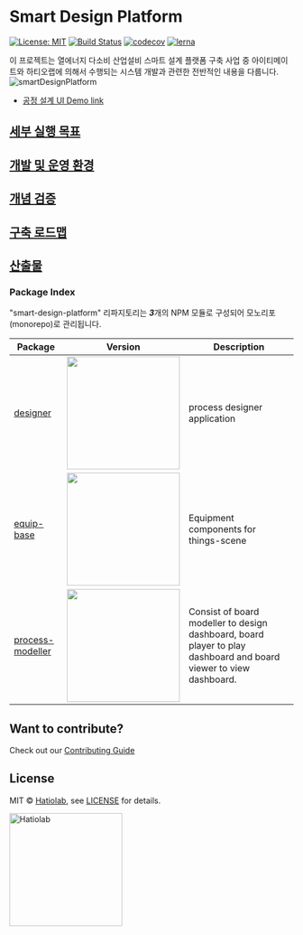 [comment]: # 'NOTE: This file is generated and should not be modify directly. Update `templates/ROOT_README.hbs.md` instead'

# Smart Design Platform

[![License: MIT](https://img.shields.io/badge/License-MIT-green.svg)](LICENSE.md)
[![Build Status](https://travis-ci.org/hatiolab/smart-design-platform.svg?branch=master)](https://travis-ci.org/hatiolab/smart-design-platform)
[![codecov](https://codecov.io/gh/hatiolab/smart-design-platform/branch/master/graph/badge.svg)](https://codecov.io/gh/hatiolab/smart-design-platform)
[![lerna](https://img.shields.io/badge/maintained%20with-lerna-cc00ff.svg)](https://lernajs.io/)

이 프로젝트는 열에너지 다소비 산업설비 스마트 설계 플랫폼 구축 사업 중 아이티메이트와 하티오랩에 의해서 수행되는 시스템 개발과 관련한 전반적인 내용을 다룹니다.
![smartDesignPlatform](https://user-images.githubusercontent.com/1257178/134644084-b35b2bbe-29ce-4bf1-ad90-3fb8b09ba7e6.png)
- [공정 설계 UI Demo link](https://xd.adobe.com/view/40eb8487-d805-47d9-9b23-08c7ac71b904-15b8/)
## [세부 실행 목표](./docs/concept.md)

## [개발 및 운영 환경](./docs/devops)

## [개념 검증](./docs/poc)

## [구축 로드맵](./docs/roadmap)

## [산출물](./docs/artifacts)

### Package Index

"smart-design-platform" 리파지토리는 ***3***개의 NPM 모듈로 구성되어 모노리포(monorepo)로 관리됩니다.

| Package | Version | Description |
| ------- | ------- | ----------- |
| [designer](packages/designer) | <a href="https://badge.fury.io/js/%40smart-design-platform%2Fdesigner"><img src="https://badge.fury.io/js/%40smart-design-platform%2Fdesigner.svg" width="200px" /></a> | process designer application |
| [equip-base](packages/equip-base) | <a href="https://badge.fury.io/js/%40smart-design-platform%2Fequip-base"><img src="https://badge.fury.io/js/%40smart-design-platform%2Fequip-base.svg" width="200px" /></a> | Equipment components for things-scene |
| [process-modeller](packages/process-modeller) | <a href="https://badge.fury.io/js/%40smart-design-platform%2Fprocess-modeller"><img src="https://badge.fury.io/js/%40smart-design-platform%2Fprocess-modeller.svg" width="200px" /></a> | Consist of board modeller to design dashboard, board player to play dashboard and board viewer to view dashboard. |

## Want to contribute?

Check out our [Contributing Guide](./.github/CONTRIBUTING.md)

## License

MIT &copy; [Hatiolab](https://www.hatiolab.com/), see [LICENSE](LICENSE.md) for details.

<a href="http://www.hatiolab.com/"><img src="https://www.hatiolab.com/assets/img/logo.png" alt="Hatiolab" width="200" /></a>
